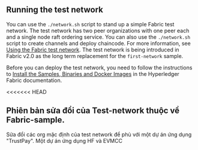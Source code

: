 ## Running the test network

You can use the `./network.sh` script to stand up a simple Fabric test network. The test network has two peer organizations with one peer each and a single node raft ordering service. You can also use the `./network.sh` script to create channels and deploy chaincode. For more information, see [Using the Fabric test network](https://hyperledger-fabric.readthedocs.io/en/latest/test_network.html). The test network is being introduced in Fabric v2.0 as the long term replacement for the `first-network` sample.

Before you can deploy the test network, you need to follow the instructions to [Install the Samples, Binaries and Docker Images](https://hyperledger-fabric.readthedocs.io/en/latest/install.html) in the Hyperledger Fabric documentation.

<<<<<<< HEAD
## Phiên bản sửa đổi của Test-network thuộc về Fabric-sample.

Sửa đổi các org mặc định của test network để phù với một dự án ứng dụng "TrustPay". Một dự án ứng dụng HF và EVMCC

